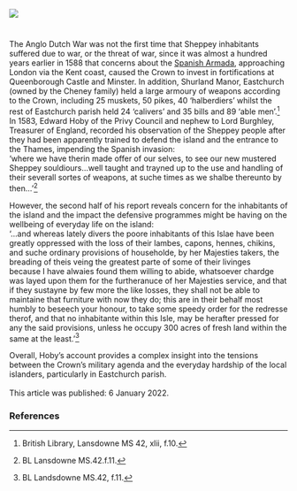 <a href="https://www.kent-maps.online"><img src="https://kent-map.github.io/mdpress/juncture/ve-button.png"></a>
<param ve-config title="Sheppey at war in the 16th century" author="Dr Melanie Caiazza" layout="vtl" banner="https://raw.githubusercontent.com/kent-map/images/main/banners/16c.jpg"> 

<param ve-entity eid="Q1500299" aliases="Sheppey"> 
<param ve-entity eid="Q105782444" aliases="Shurland Manor">
<param ve-entity eid="Q609390" aliases="Minster">
<param ve-entity eid="Q17643879" aliases="Queenborough Castle">

#

The Anglo Dutch War was not the first time that Sheppey inhabitants suffered due to war, or the threat of war, since it was almost a hundred years earlier in 1588 that concerns about the [Spanish Armada](/16c/16c-spanish-armada), approaching London via the Kent coast, caused the Crown to invest in fortifications at Queenborough Castle and Minster.  In addition, Shurland Manor, Eastchurch (owned by the Cheney family) held a large armoury of weapons according to the Crown, including 25 muskets, 50 pikes, 40 ‘halberdiers’ whilst the rest of Eastchurch parish held 24 ‘calivers’ and 35 bills and 89 ‘able men’.[^ref1]  In 1583, Edward Hoby of the Privy Council and nephew to Lord Burghley, Treasurer of England, recorded his observation of the Sheppey people after they had been apparently trained to defend the island and the entrance to the Thames, impending the Spanish invasion:
<br>
	‘where we have therin made offer of our selves, to see our new 
	mustered Sheppey souldiours…well taught and trayned up to the use 
	and handling of their severall sortes of weapons, at suche times as we
	 shalbe thereunto by then…’[^ref2]  
<param ve-image url="https://upload.wikimedia.org/wikipedia/commons/5/59/Queenborough_Castle_1784.png" label="Queenborough Castle, 1784" attribution="Unknown author, Public domain, via Wikimedia Commons">

However, the second half of his report reveals concern for the inhabitants of the island and the impact the defensive programmes might be having on the wellbeing of everyday life on the island:
<br>
	‘…and whereas lately divers the poore inhabitants of this Islae have 
	been greatly oppressed with the loss of their lambes, capons, hennes, 
	chikins, and suche ordinary provisions of householde, by her Majesties 
	takers, the breading of theis veing the greatest parte of some of their livinges 	
	because I have alwaies found them willing to abide, whatsoever chardge 
	was layed upon them for the furtheranuce of her Majesties service, and 
	that if they sustayne by few more the like losses, they shall not be able 
	to maintaine that furniture with now they do; this are in their behalf most 
	humbly to beseech your honour, to take some speedy order for the redresse 
	therof, and that no inhabitante within this Isle, may be herafter pressed for 
	any the said provisions, unless he occupy 300 acres of fresh land within the 
	same at the least.’[^ref3]
<param ve-image url="https://stor.artstor.org/stor/2c221d42-8be8-432e-80c5-a1c13e87ea9d" label="Detail of Sheppey" attribution="John Speed map of Kent, 1611">

Overall, Hoby’s account provides a complex insight into the tensions between the Crown’s military agenda and the everyday hardship of the local islanders, particularly in Eastchurch parish.
<br><br>
This article was published: 6 January 2022.
<param ve-image url="https://upload.wikimedia.org/wikipedia/commons/d/df/Sheppey_Cliff_Top_-_geograph.org.uk_-_389427.jpg" label="Sheppey Cliff top" attribution="Glyn Baker, CC BY-SA 2.0, via Wikimedia Commons" license="CC BY-SA 2.0">

### References

[^ref1]: British Library, Lansdowne MS 42, xlii, f.10.
[^ref2]: BL Lansdowne MS.42.f.11.
[^ref3]: BL Landsdowne MS.42, f.11.



